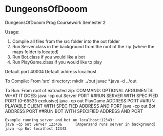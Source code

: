 # DungeonsOfDooom
DungeonsOfDooom Prog Coursework Semester 2

Usage:
1. Compile all files from the src folder into the out folder
2. Run Server.class in the background from the root of the zip (where the maps folder is located)
3. Run Bot.class if you would like a bot
4. Run PlayGame.class if you would like to play


Default port 40004
Default address localhost


To Compile:
    From 'src' directory:
        mkdir ../out
        javac *.java -d ../out



To Run:
    From root of extracted zip:
        COMMAND:                    OPTIONAL ARGUMENTS:         WHAT IT DOES:
        java -cp out Server         PORT                        ##RUN SERVER WITH SPECIFIED PORT (0-65535 exclusive)
        java -cp out PlayGame       ADDRESS PORT                ##RUN PLAYABLE CLIENT WITH SPECIFIED ADDRESS AND PORT
        java -cp out Bot            ADDRESS PORT                ##RUN BOT WITH SPECIFIED ADDRESS AND PORT


    Example running server and bot on localhost:12343:
    java -cp out Server 12343&      (Ampersand runs server in background)
    java -cp Bot localhost 12343